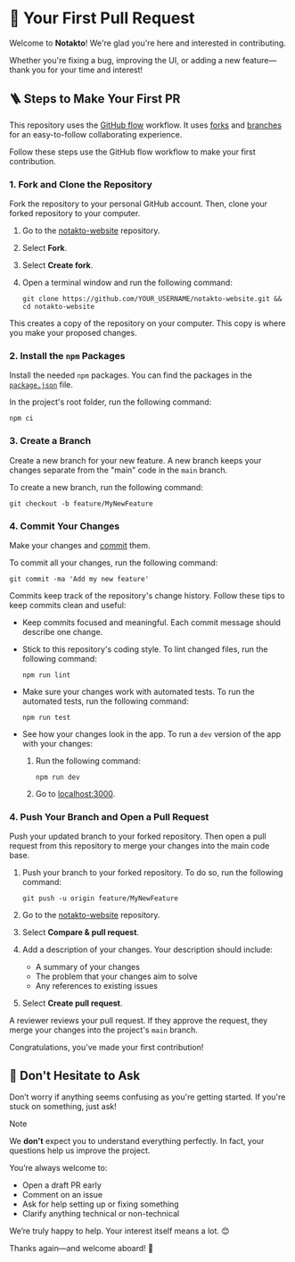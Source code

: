 # 🎉 Your First Pull Request

Welcome to **Notakto**! We're glad you're here and interested in contributing.

Whether you're fixing a bug, improving the UI, or adding a new feature—thank you for your time and interest!

## 🪜 Steps to Make Your First PR

This repository uses the [GitHub flow][1] workflow. It uses [forks][2] and [branches][3] for an easy-to-follow collaborating experience.

Follow these steps use the GitHub flow workflow to make your first contribution.

### 1. Fork and Clone the Repository

Fork the repository to your personal GitHub account. Then, clone your forked repository to your computer.

1. Go to the [notakto-website][4] repository.
1. Select **Fork**.
1. Select **Create fork**.
1. Open a terminal window and run the following command:

    ```console
    git clone https://github.com/YOUR_USERNAME/notakto-website.git && cd notakto-website
    ```

This creates a copy of the repository on your computer. This copy is where you make your proposed changes.

### 2. Install the `npm` Packages

Install the needed `npm` packages. You can find the packages in the [`package.json`][6] file.

In the project's root folder, run the following command:

```console
npm ci
```

### 3. Create a Branch

Create a new branch for your new feature. A new branch keeps your changes separate from the "main" code in the `main` branch.

To create a new branch, run the following command:

```console
git checkout -b feature/MyNewFeature
```

### 4. Commit Your Changes

Make your changes and [commit][5] them.

To commit all your changes, run the following command:

```console
git commit -ma 'Add my new feature'
```

Commits keep track of the repository's change history. Follow these tips to keep commits clean and useful:

* Keep commits focused and meaningful. Each commit message should describe one change.
* Stick to this repository's coding style. To lint changed files, run the following command:

    ```console
    npm run lint
    ```

* Make sure your changes work with automated tests. To run the automated tests, run the following command:

    ```console
    npm run test
    ```

* See how your changes look in the app. To run a `dev` version of the app with your changes:

    1. Run the following command:

        ```console
        npm run dev
        ```

    1. Go to [localhost:3000][7].

### 4. Push Your Branch and Open a Pull Request

Push your updated branch to your forked repository. Then open a pull request from this repository to merge your changes into the main code base.

1. Push your branch to your forked repository. To do so, run the following command:

    ```console
    git push -u origin feature/MyNewFeature
    ```

1. Go to the [notakto-website][4] repository.
1. Select **Compare & pull request**.
1. Add a description of your changes. Your description should include:

    * A summary of your changes
    * The problem that your changes aim to solve
    * Any references to existing issues

1. Select **Create pull request**.

A reviewer reviews your pull request. If they approve the request, they merge your changes into the project's `main` branch.

Congratulations, you've made your first contribution!

## 💬 Don't Hesitate to Ask

Don’t worry if anything seems confusing as you're getting started. If you're stuck on something, just ask!

> [!NOTE]
> We **don't** expect you to understand everything perfectly. In fact, your questions help us improve the project.

You’re always welcome to:

* Open a draft PR early
* Comment on an issue
* Ask for help setting up or fixing something
* Clarify anything technical or non-technical

We’re truly happy to help. Your interest itself means a lot. 😊

Thanks again—and welcome aboard! 🚀

[1]: https://docs.github.com/en/get-started/using-github/github-flow
[2]: https://docs.github.com/en/pull-requests/collaborating-with-pull-requests/working-with-forks/about-forks
[3]: https://docs.github.com/en/pull-requests/collaborating-with-pull-requests/proposing-changes-to-your-work-with-pull-requests/about-branches
[4]: https://github.com/Rakshitg600/notakto-website
[5]: https://docs.github.com/en/pull-requests/committing-changes-to-your-project/creating-and-editing-commits/about-commits
[6]: ./package.json
[7]: http://localhost:3000


